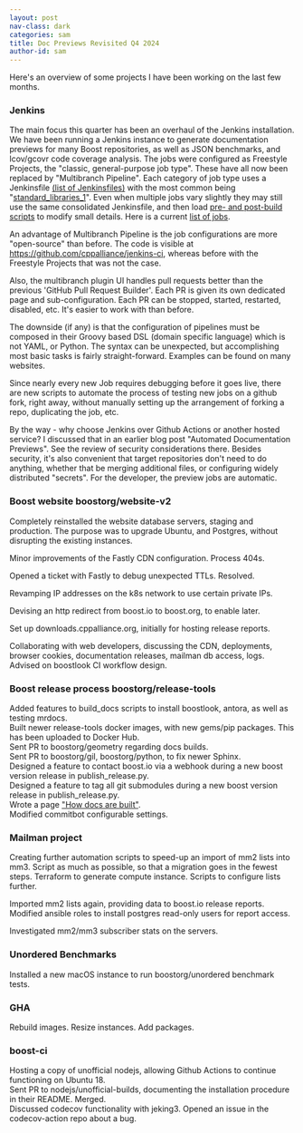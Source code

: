 ```yaml
---
layout: post
nav-class: dark
categories: sam
title: Doc Previews Revisited Q4 2024
author-id: sam
---
```


Here's an overview of some projects I have been working on the last few months.

### Jenkins

The main focus this quarter has been an overhaul of the Jenkins installation. We have been running a Jenkins instance to generate documentation previews for many Boost repositories, as well as JSON benchmarks, and lcov/gcovr code coverage analysis. The jobs were configured as Freestyle Projects, the "classic, general-purpose job type". These have all now been replaced by "Multibranch Pipeline". Each category of job type uses a Jenkinsfile [(list of Jenkinsfiles)](https://github.com/cppalliance/jenkins-ci/blob/master/jenkinsfiles/) with the most common being "[standard_libraries_1](https://github.com/cppalliance/jenkins-ci/blob/master/jenkinsfiles/standard_libraries_1)". Even when multiple jobs vary slightly they may still use the same consolidated Jenkinsfile, and then load [pre- and post-build scripts](https://github.com/cppalliance/jenkins-ci/tree/master/scripts) to modify small details. Here is a current [list of jobs](https://github.com/cppalliance/jenkins-ci/blob/master/docs/inventory.md).  

An advantage of Multibranch Pipeline is the job configurations are more "open-source" than before. The code is visible at https://github.com/cppalliance/jenkins-ci, whereas before with the Freestyle Projects that was not the case.  

Also, the multibranch plugin UI handles pull requests better than the previous 'GitHub Pull Request Builder'. Each PR is given its own dedicated page and sub-configuration. Each PR can be stopped, started, restarted, disabled, etc. It's easier to work with than before.

The downside (if any) is that the configuration of pipelines must be composed in their Groovy based DSL (domain specific language) which is not YAML, or Python. The syntax can be unexpected, but accomplishing most basic tasks is fairly straight-forward.  Examples can be found on many websites.

Since nearly every new Job requires debugging before it goes live, there are new scripts to automate the process of testing new jobs on a github fork, right away, without manually setting up the arrangement of forking a repo, duplicating the job, etc.

By the way - why choose Jenkins over Github Actions or another hosted service? I discussed that in an earlier blog post "Automated Documentation Previews". See the review of security considerations there. Besides security, it's also convenient that target repositories don't need to do anything, whether that be merging additional files, or configuring widely distributed "secrets". For the developer, the preview jobs are automatic.  

### Boost website boostorg/website-v2

Completely reinstalled the website database servers, staging and production. The purpose was to upgrade Ubuntu, and Postgres, without disrupting the existing instances.

Minor improvements of the Fastly CDN configuration. Process 404s.

Opened a ticket with Fastly to debug unexpected TTLs. Resolved.

Revamping IP addresses on the k8s network to use certain private IPs.

Devising an http redirect from boost.io to boost.org, to enable later.

Set up downloads.cppalliance.org, initially for hosting release reports.

Collaborating with web developers, discussing the CDN, deployments, browser cookies, documentation releases, mailman db access, logs. Advised on boostlook CI workflow design.

### Boost release process boostorg/release-tools

Added features to build_docs scripts to install boostlook, antora, as well as testing mrdocs.    
Built newer release-tools docker images, with new gems/pip packages. This has been uploaded to Docker Hub.  
Sent PR to boostorg/geometry regarding docs builds.  
Sent PR to boostorg/gil, boostorg/python, to fix newer Sphinx.  
Designed a feature to contact boost.io via a webhook during a new boost version release in publish_release.py.  
Designed a feature to tag all git submodules during a new boost version release in publish_release.py.  
Wrote a page ["How docs are built"](https://github.com/cppalliance/website-v2-operations/tree/master/doc_builds).  
Modified commitbot configurable settings.  

### Mailman project

Creating further automation scripts to speed-up an import of mm2 lists into mm3. Script as much as possible, so that a migration goes in the fewest steps. Terraform to generate compute instance. Scripts to configure lists further.  

Imported mm2 lists again, providing data to boost.io release reports. Modified ansible roles to install postgres read-only users for report access.

Investigated mm2/mm3 subscriber stats on the servers.  

### Unordered Benchmarks

Installed a new macOS instance to run boostorg/unordered benchmark tests.

### GHA

Rebuild images. Resize instances. Add packages.

### boost-ci

Hosting a copy of unofficial nodejs, allowing Github Actions to continue functioning on Ubuntu 18.  
Sent PR to nodejs/unofficial-builds, documenting the installation procedure in their README. Merged.  
Discussed codecov functionality with jeking3. Opened an issue in the codecov-action repo about a bug.  
